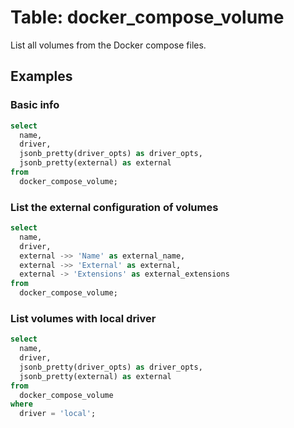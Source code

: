# Table: docker_compose_volume

List all volumes from the Docker compose files.

## Examples

### Basic info

```sql
select
  name,
  driver,
  jsonb_pretty(driver_opts) as driver_opts,
  jsonb_pretty(external) as external
from
  docker_compose_volume;
```

### List the external configuration of volumes

```sql
select
  name,
  driver,
  external ->> 'Name' as external_name,
  external ->> 'External' as external,
  external -> 'Extensions' as external_extensions
from
  docker_compose_volume;
```

### List volumes with local driver

```sql
select
  name,
  driver,
  jsonb_pretty(driver_opts) as driver_opts,
  jsonb_pretty(external) as external
from
  docker_compose_volume
where
  driver = 'local';
```
